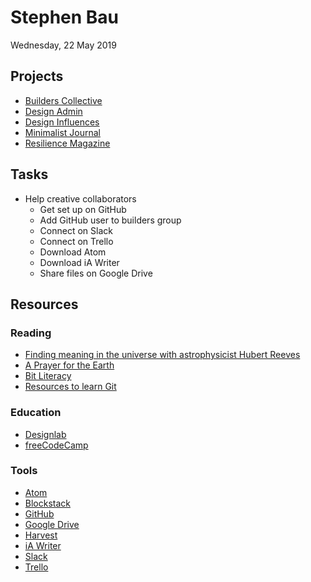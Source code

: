 # Stephen Bau

Wednesday, 22 May 2019

## Projects

- [Builders Collective](https://builderscollective.com/)
- [Design Admin](http://designadmin.com/)
- [Design Influences](http://designinfluences.com/)
- [Minimalist Journal](https://minjour.com/)
- [Resilience Magazine](https://www.behance.net/gallery/77636621/Resilience-Magazine)

## Tasks

- Help creative collaborators
  - Get set up on GitHub
  - Add GitHub user to builders group
  - Connect on Slack
  - Connect on Trello
  - Download Atom
  - Download iA Writer
  - Share files on Google Drive

## Resources

### Reading

- [Finding meaning in the universe with astrophysicist Hubert Reeves](https://www.cbc.ca/radio/ideas/finding-meaning-in-the-universe-with-astrophysicist-hubert-reeves-1.5143324)
- [A Prayer for the Earth](https://stephenbau.com/a-prayer-for-the-earth/)
- [Bit Literacy](http://bitliteracy.com/)
- [Resources to learn Git](https://try.github.io/)

### Education

- [Designlab](https://trydesignlab.com/bau/)
- [freeCodeCamp](https://www.freecodecamp.org/)

### Tools

- [Atom](https://atom.io/)
- [Blockstack](https://blockstack.org/)
- [GitHub](https://github.com/)
- [Google Drive](https://www.google.com/drive/)
- [Harvest](https://www.getharvest.com/)
- [iA Writer](https://ia.net/writer)
- [Slack](https://slack.com/)
- [Trello](https://trello.com/)
